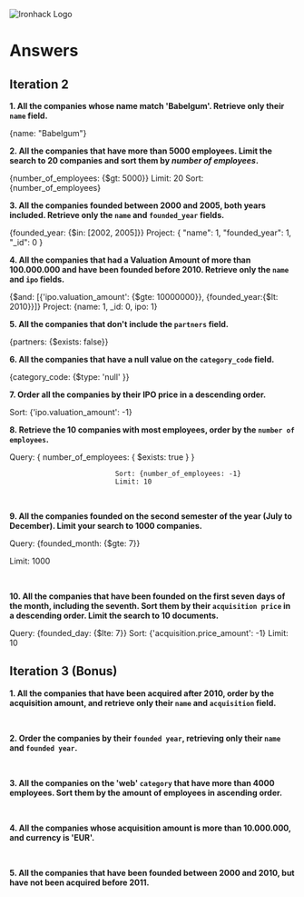 ![Ironhack Logo](https://i.imgur.com/1QgrNNw.png)

# Answers

## Iteration 2

**1. All the companies whose name match 'Babelgum'. Retrieve only their `name` field.**

<!-- Your Query Goes Here --> {name: "Babelgum"}

<br>

**2. All the companies that have more than 5000 employees. Limit the search to 20 companies and sort them by *number of employees*.**

<!-- Your Query Goes Here --> {number_of_employees: {$gt: 5000}} Limit: 20 Sort: {number_of_employees}


<br>

**3. All the companies founded between 2000 and 2005, both years included. Retrieve only the `name` and `founded_year` fields.**

<!-- Your Query Goes Here --> {founded_year: {$in: [2002, 2005]}} Project: { "name": 1, "founded_year": 1, "_id": 0 }

<br>

**4. All the companies that had a Valuation Amount of more than 100.000.000 and have been founded before 2010. Retrieve only the `name` and `ipo` fields.**

<!-- Your Query Goes Here --> {$and: [{'ipo.valuation_amount': {$gte: 10000000}}, {founded_year:{$lt: 2010}}]} Project: {name: 1, _id: 0, ipo: 1}

<br>

**5. All the companies that don't include the `partners` field.**

<!-- Your Query Goes Here -->  {partners: {$exists: false}} 

<br>

**6. All the companies that have a null value on the `category_code` field.**

<!-- Your Query Goes Here --> {category_code: {$type: 'null' }} 

<br>

**7. Order all the companies by their IPO price in a descending order.**

<!-- Your Query Goes Here --> Sort:  {'ipo.valuation_amount': -1}

<br>

**8. Retrieve the 10 companies with most employees, order by the `number of employees`.**

<!-- Your Query Goes Here --> Query: { number_of_employees: { $exists: true } }
                              Sort: {number_of_employees: -1}
                              Limit: 10

<br>

**9. All the companies founded on the second semester of the year (July to December). Limit your search to 1000 companies.**

<!-- Your Query Goes Here --> Query: {founded_month: {$gte: 7}}
Limit: 1000

<br>

**10. All the companies that have been founded on the first seven days of the month, including the seventh. Sort them by their `acquisition price` in a descending order. Limit the search to 10 documents.**
 
<!-- Your Query Goes Here --> 
Query: {founded_day: {$lte: 7}}
Sort: {'acquisition.price_amount': -1}
Limit: 10
<br>

## Iteration 3 (Bonus)

**1. All the companies that have been acquired after 2010, order by the acquisition amount, and retrieve only their `name` and `acquisition` field.**

<!-- Your Query Goes Here -->

<br>

**2. Order the companies by their `founded year`, retrieving only their `name` and `founded year`.**

<!-- Your Query Goes Here -->

<br>

**3. All the companies on the 'web' `category` that have more than 4000 employees. Sort them by the amount of employees in ascending order.**

<!-- Your Query Goes Here -->

<br>

**4. All the companies whose acquisition amount is more than 10.000.000, and currency is 'EUR'.**

<!-- Your Query Goes Here -->

<br>

**5. All the companies that have been founded between 2000 and 2010, but have not been acquired before 2011.**

<!-- Your Query Goes Here -->

<br>
